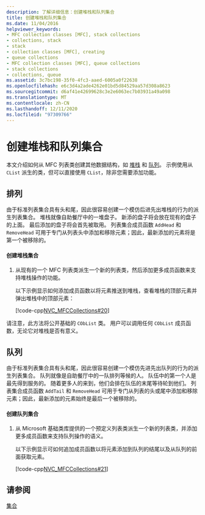 ```yaml
---
description: 了解详细信息：创建堆栈和队列集合
title: 创建堆栈和队列集合
ms.date: 11/04/2016
helpviewer_keywords:
- MFC collection classes [MFC], stack collections
- collections, stack
- stack
- collection classes [MFC], creating
- queue collections
- MFC collection classes [MFC], queue collections
- stack collections
- collections, queue
ms.assetid: 3c7bc198-35f0-4fc3-aaed-6005a0f22638
ms.openlocfilehash: e6c3d4a2ade4262e01bd5d84529aa57d308a8623
ms.sourcegitcommit: d6af41e42699628c3e2e6063ec7b03931a49a098
ms.translationtype: MT
ms.contentlocale: zh-CN
ms.lasthandoff: 12/11/2020
ms.locfileid: "97309766"
---
```

# <a name="creating-stack-and-queue-collections"></a>创建堆栈和队列集合

本文介绍如何从 MFC 列表类创建其他数据结构，如 [堆栈](#_core_stacks) 和 [队列](#_core_queues)。 示例使用从 `CList` 派生的类，但可以直接使用 `CList`，除非您需要添加功能。

## <a name="stacks"></a><a name="_core_stacks"></a> 排列

由于标准列表集合具有头和尾，因此很容易创建一个模仿后进先出堆栈的行为的派生列表集合。 堆栈就像自助餐厅中的一堆盘子。 新添的盘子将会放在现有的盘子的上面。 最后添加的盘子将会首先被取用。 列表集合成员函数 `AddHead` 和 `RemoveHead` 可用于专门从列表头中添加和移除元素；因此，最新添加的元素将是第一个被移除的。

#### <a name="to-create-a-stack-collection"></a>创建堆栈集合

1. 从现有的一个 MFC 列表类派生一个新的列表类，然后添加更多成员函数来支持堆栈操作的功能。

   以下示例显示如何添加成员函数以将元素推送到堆栈，查看堆栈的顶部元素并弹出堆栈中的顶部元素：

   [!code-cpp[NVC_MFCCollections#20](codesnippet/cpp/creating-stack-and-queue-collections_1.h)]

请注意，此方法将公开基础的 `CObList` 类。 用户可以调用任何 `CObList` 成员函数，无论它对堆栈是否有意义。

## <a name="queues"></a><a name="_core_queues"></a>队列

由于标准列表集合具有头和尾，因此很容易创建一个模仿先进先出队列的行为的派生列表集合。 队列就像是自助餐厅中的一队排列等候的人。 队伍中的第一个人是最先得到服务的。 随着更多人的来到，他们会排在队伍的末尾等待轮到他们。 列表集合成员函数 `AddTail` 和 `RemoveHead` 可用于专门从列表的头或尾中添加和移除元素；因此，最新添加的元素始终是最后一个被移除的。

#### <a name="to-create-a-queue-collection"></a>创建队列集合

1. 从 Microsoft 基础类库提供的一个预定义列表类派生一个新的列表类，并添加更多成员函数来支持队列操作的语义。

   以下示例显示可如何追加成员函数以将元素添加到队列的结尾以及从队列的前面获取元素。

   [!code-cpp[NVC_MFCCollections#21](codesnippet/cpp/creating-stack-and-queue-collections_2.h)]

## <a name="see-also"></a>请参阅

[集合](collections.md)
